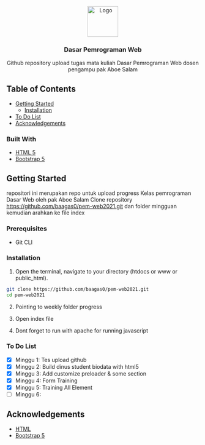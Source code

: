 <p align="center">
  <a href="https://github.com/hiskiapp/course">
    <img src="https://indiepartnership.com/wp-content/uploads/2020/09/icon.png" alt="Logo" width="80" height="80">
  </a>

  <h3 align="center">Dasar Pemrograman Web</h3>

  <p align="center">
    Github repository upload tugas mata kuliah Dasar Pemrograman Web dosen pengampu pak Aboe Salam
  </p>
</p>



<!-- TABLE OF CONTENTS -->
## Table of Contents

* [Getting Started](#getting-started)
  * [Installation](#installation)
* [To Do List](#to-do-list)
* [Acknowledgements](#acknowledgements)

### Built With
* [HTML 5](https://www.w3schools.com/html/)
* [Bootstrap 5](https://getbootstrap.com/docs/5.0/getting-started/introduction/)



<!-- GETTING STARTED -->
## Getting Started

repositori ini merupakan repo untuk upload progress Kelas pemrograman Dasar Web oleh pak Aboe Salam
Clone repository https://github.com/baagas0/pem-web2021.git dan folder mingguan kemudian arahkan ke file index

### Prerequisites
-   Git CLI

### Installation

1. Open the terminal, navigate to your directory (htdocs or www or public_html).
```bash
git clone https://github.com/baagas0/pem-web2021.git
cd pem-web2021
```

2. Pointing to weekly folder progress

3. Open index file

3. Dont forget to run with apache for running javascript

### To Do List

- [x] Minggu 1: Tes upload github
- [x] Minggu 2: Build dinus student biodata with html5
- [x] Minggu 3: Add customize preloader & some section
- [x] Minggu 4: Form Training
- [x] Minggu 5: Training All Element
- [ ] Minggu 6:

<!-- ACKNOWLEDGEMENTS -->
## Acknowledgements
* [HTML](https://www.w3schools.com/html/)
* [Bootstrap 5](https://getbootstrap.com/docs/5.0/getting-started/introduction/)
